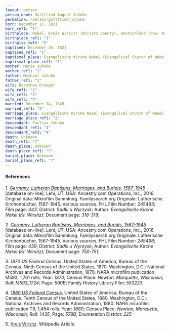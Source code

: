 ```yaml
---
layout: person
person_name: Gottfried August Juhnke
permalink: /person/gottfried-juhnke
born: December 17, 1821
born_ref1: "1"
birthplace: Nakel, Kreis Wirsitz (Wirsitz County), Deutschland (now: Nakło nad Notecią, Kuyavian-Pomeranian Voivodeship, Poland) 
birthplace_ref1: "1"
birthplce_ref2: "5"
baptised: December 26, 1821
baptised_ref1: "1"
baptismal_place: Evangelische Kirche Nakel (Evangelical Church of Nakel), Kreis Wirsitz (Wirsitz County), Deutschland (now: Nakło nad Notecią, Kuyavian-Pomeranian Voivodeship, Poland)
baptismal_place_ref1: "1"
mother: Marie Juhnke
mother_ref1: "1"
father: Michael Juhnke
father_ref1: "1"
wife: Dorothea Draeger
wife_ref1: "2"
wife_ref2: "3"
wife_ref3: "4"
married: December 14, 1845
married_ref1: "2"
marriage_place: Evangelische Kirche Nakel (Evangelical Church of Nakel), Kreis Wirsitz (Wirsitz County), Deutschland (now: Nakło nad Notecią, Kuyavian-Pomeranian Voivodeship, Poland)
marriage_place_ref1: "2"
descendant: Paulina Juhnke
descendant_ref1: "3"
descendant_ref2: "4"
death: Unknown
death_ref1: "?"
death_place: Unknown
death_place_ref1: "?"
burial_place: Unknown
burial_place_ref1: "?"
---
```


#### References

<a id="1">1. </a> [_Germany, Lutheran Baptisms, Marriages, and Burials, 1567-1945_](https://search.ancestrylibrary.com/cgi-bin/sse.dll?dbid=61250&h=2322977&indiv=try&o_vc=Record:OtherRecord&rhSource=6742) [database on-line]. Lehi, UT, USA: Ancestry.com Operations, Inc., 2016. Original data: Mikrofilm Sammlung. Familysearch.org Originale: Lutherische Kirchenbücher, 1567-1945. Various sources. FHL Film Number:	_245493_; Film page: _443_; District: _Sadki u Wyrzysk_; Author: _Evangelische Kirche Nakel (Kr. Wirsitz)_; Document page: _318-319_;

<a id="2">2. </a> [_Germany, Lutheran Baptisms, Marriages, and Burials, 1567-1945_](https://search.ancestrylibrary.com/cgi-bin/sse.dll?dbid=61250&h=3055246&indiv=try&o_vc=Record:OtherRecord&rhSource=6742) [database on-line]. Lehi, UT, USA: Ancestry.com Operations, Inc., 2016. Original data: Mikrofilm Sammlung. Familysearch.org Originale: Lutherische Kirchenbücher, 1567-1945. Various sources. FHL Film Number: _245498_; Film page: _439_; District: _Sadki u Wyrzysk_; Author: _Evangelische Kirche Nakel (Kr. Wirsitz)_; Document page: _750-751_;

<a id="3">3. </a> _1870 US Federal Census_. United States of America, Bureau of the Census. Ninth Census of the United States, 1870. Washington, D.C.: National Archives and Records Administration, 1870. NARA microfilm publication M593, 1,761 rolls. Year: _1870_; Census Place: _Newton, Marquette, Wisconsin_; Roll: _M593_1724_; Page: _590B_; Family History Library Film: _553223_

<a id="4">4. </a> [_1880 US Federal Census_.](https://search.ancestrylibrary.com/cgi-bin/sse.dll?db=1880usfedcen&indiv=try&h=20129099) United States of America, Bureau of the Census. Tenth Census of the United States, 1880. Washington, D.C.: National Archives and Records Administration, 1880. NARA microfilm publication T9, 1,454 rolls. Year: _1880_; Census Place: _Newton, Marquette, Wisconsin_; Roll: _1435_; Page: _578B_; Enumeration District: _225_

<a id="5">5. </a> [Kreis Wirsitz](https://en.wikipedia.org/wiki/Kreis_Wirsitz). Wikipedia Article.
